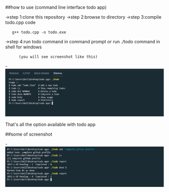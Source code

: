 ##how to use (command line interface todo app)

->step 1:clone this repository
->step 2:browse to directory
->step 3:compile todo.cpp code

       g++ todo.cpp -o todo.exe

->step 4:run todo command in command prompt
or run ./todo command in shell for windows

          (you will see screenshot like this)

-![Screenshot1](https://github.com/Anurag-zr/command-line-interface-todo-app/blob/main/img/menu.png)

That's all the option available with todo app

##some of screenshot

-![Screenshot2](https://github.com/Anurag-zr/command-line-interface-todo-app/blob/main/img/usage.png)
